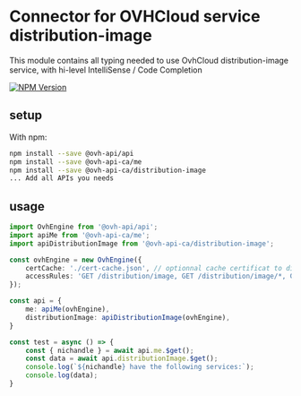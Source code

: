 # Connector for OVHCloud service distribution-image

This module contains all typing needed to use OvhCloud distribution-image service, with hi-level IntelliSense / Code Completion

[![NPM Version](https://img.shields.io/npm/v/@ovh-api-ca/distribution-image.svg?style=flat)](https://www.npmjs.org/package/@ovh-api-ca/distribution-image)

## setup

With npm:
````bash
npm install --save @ovh-api/api
npm install --save @ovh-api-ca/me
npm install --save @ovh-api-ca/distribution-image
... Add all APIs you needs
````

## usage

````typescript
import OvhEngine from '@ovh-api/api';
import apiMe from '@ovh-api-ca/me';
import apiDistributionImage from '@ovh-api-ca/distribution-image';

const ovhEngine = new OvhEngine({ 
    certCache: './cert-cache.json', // optionnal cache certificat to disk
    accessRules: 'GET /distribution/image, GET /distribution/image/*, GET /me', // optionnal limit the requested privileges.
});

const api = {
    me: apiMe(ovhEngine),
    distributionImage: apiDistributionImage(ovhEngine),
}

const test = async () => {
    const { nichandle } = await api.me.$get();
    const data = await api.distributionImage.$get();
    console.log(`${nichandle} have the following services:`);
    console.log(data);
}

````